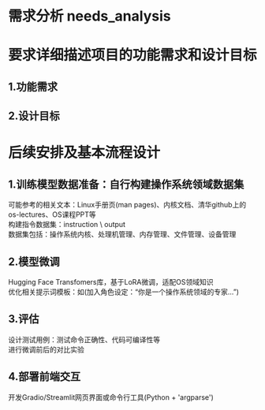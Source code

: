 # 需求分析 needs_analysis
# 要求详细描述项目的功能需求和设计目标
## 1.功能需求

## 2.设计目标

# 后续安排及基本流程设计
## 1.训练模型数据准备：自行构建操作系统领域数据集  
  可能参考的相关文本：Linux手册页(man pages)、内核文档、清华github上的os-lectures、OS课程PPT等  
  构建指令数据集：instruction \ output  
  数据集包括：操作系统内核、处理机管理、内存管理、文件管理、设备管理  
## 2.模型微调  
  Hugging Face Transfomers库，基于LoRA微调，适配OS领域知识  
  优化相关提示词模板：如(加入角色设定：“你是一个操作系统领域的专家...”)  
## 3.评估  
  设计测试用例：测试命令正确性、代码可编译性等  
  进行微调前后的对比实验  
## 4.部署前端交互    
  开发Gradio/Streamlit网页界面或命令行工具(Python + 'argparse')
